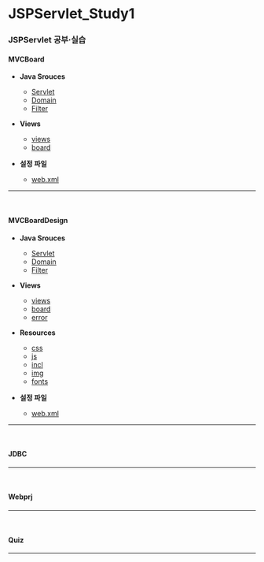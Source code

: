 # JSPServlet_Study1
### JSPServlet 공부·실습

#### MVCBoard
- **Java Srouces**
  - [Servlet](https://github.com/ehdqkd616/JSPServlet_Study1/tree/master/MVCBoard/src/lab/board/web)
  - [Domain](https://github.com/ehdqkd616/JSPServlet_Study1/tree/master/MVCBoard/src/lab/web/domain)
  - [Filter](https://github.com/ehdqkd616/JSPServlet_Study1/tree/master/MVCBoard/src/lab/board/filter)

- **Views**
  - [views](https://github.com/ehdqkd616/JSPServlet_Study1/tree/master/MVCBoard/WebContent)
  - [board](https://github.com/ehdqkd616/JSPServlet_Study1/tree/master/MVCBoard/WebContent/board)

- **설정 파일**
  - [web.xml](https://github.com/ehdqkd616/JSPServlet_Study1/blob/master/MVCBoard/WebContent/WEB-INF/web.xml)
  
___
<br>
  
#### MVCBoardDesign
- **Java Srouces**
  - [Servlet](https://github.com/ehdqkd616/JSPServlet_Study1/tree/master/MVCBoardDesign/src/lab/board/web)
  - [Domain](https://github.com/ehdqkd616/JSPServlet_Study1/tree/master/MVCBoardDesign/src/lab/web/domain)
  - [Filter](https://github.com/ehdqkd616/JSPServlet_Study1/tree/master/MVCBoardDesign/src/lab/board/filter)

- **Views**
  - [views](https://github.com/ehdqkd616/JSPServlet_Study1/tree/master/MVCBoardDesign/WebContent)
  - [board](https://github.com/ehdqkd616/JSPServlet_Study1/tree/master/MVCBoardDesign/WebContent/board)
  - [error](https://github.com/ehdqkd616/JSPServlet_Study1/tree/master/MVCBoardDesign/WebContent/error)

- **Resources**
  - [css](https://github.com/ehdqkd616/JSPServlet_Study1/tree/master/MVCBoardDesign/WebContent/css)
  - [js](https://github.com/ehdqkd616/JSPServlet_Study1/tree/master/MVCBoardDesign/WebContent/js)
  - [incl](https://github.com/ehdqkd616/JSPServlet_Study1/tree/master/MVCBoardDesign/WebContent/incl)
  - [img](https://github.com/ehdqkd616/JSPServlet_Study1/tree/master/MVCBoardDesign/WebContent/img)
  - [fonts](https://github.com/ehdqkd616/JSPServlet_Study1/tree/master/MVCBoardDesign/WebContent/fonts)
  
- **설정 파일**
  - [web.xml](https://github.com/ehdqkd616/JSPServlet_Study1/blob/master/MVCBoardDesign/WebContent/WEB-INF/web.xml)

___
<br>

#### JDBC

___
<br>

#### Webprj

___
<br>

#### Quiz

___
<br>
